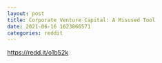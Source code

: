```yaml
--- 
layout: post 
title: Corporate Venture Capital: A Misused Tool 
date: 2021-06-16 1623866571 
categories: reddit 
--- 
```

https://redd.it/o1b52k